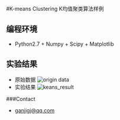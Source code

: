 #K-means Clustering
K均值聚类算法样例

## 编程环境
* Python2.7 + Numpy + Scipy + Matplotlib

## 实验结果
* 原始数据
![origin data](https://github.com/gj597519372/ClusteringLearning/blob/master/Clustering/Kmeans/mvn_origin_data.png)
* 实验结果
![keans_result](https://github.com/gj597519372/ClusteringLearning/blob/master/Clustering/Kmeans/k-mean.png)

###Contact
* ganjigj@qq.com
